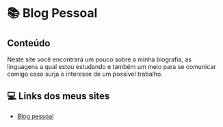 
# 📚 Blog Pessoal
## Conteúdo
Neste site você encontrará um pouco sobre a minha biografia, as linguagens a qual estou estudando e também um meio para se comunicar comigo caso surja o interesse de um possível trabalho.

## 💻 Links dos meus sites
- [Blog pessoal](https://jurubebaa.github.io/blog/)

